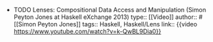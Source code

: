 - TODO Lenses: Compositional Data Access and Manipulation (Simon Peyton Jones at Haskell eXchange 2013)
  type:: [[Video]]
  author:: #[[Simon Peyton Jones]]
  tags:: Haskell, Haskell/Lens
  link:: {{video https://www.youtube.com/watch?v=k-QwBL9Dia0}}